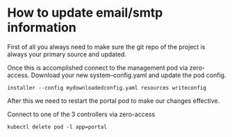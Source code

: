# How to update email/smtp information

First of all you always need to make sure the git repo of the project is always your primary source and updated.

Once this is accomplished connect to the management pod via zero-access. Download your new system-config.yaml and update the pod config.

`installer --config mydownloadedconfig.yaml resources writeconfig`

After this we need to restart the portal pod to make our changes effective.

Connect to one of the 3 controllers via zero-access

`kubectl delete pod -l app=portal`
